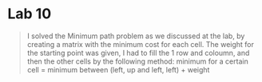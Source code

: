 # Lab 10

> I solved the Minimum path problem as we discussed at the lab, by creating a matrix with the minimum cost for each cell.
> The weight for the starting point was given, I had to fill the 1 row and coloumn, and then the other cells by the following method:
> minimum for a certain cell = minimum between (left, up and left, left) + weight


